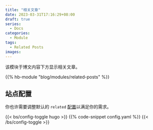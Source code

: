 ```yaml
---
title: "相关文章"
date: 2023-03-31T17:16:29+08:00
draft: true
series:
  - Docs
categories:
  - Module
tags:
  - Related Posts
images:
---
```


该模块于博文内容下方显示相关文章。

<!--more-->

{{% hb-module "blog/modules/related-posts" %}}

## 站点配置

你也许需要调整默认的 `related` [配置](https://gohugo.io/content-management/related/#configure-related-content)以满足你的需求。

{{< bs/config-toggle hugo >}}
{{% code-snippet config.yaml %}}
{{< /bs/config-toggle >}}
